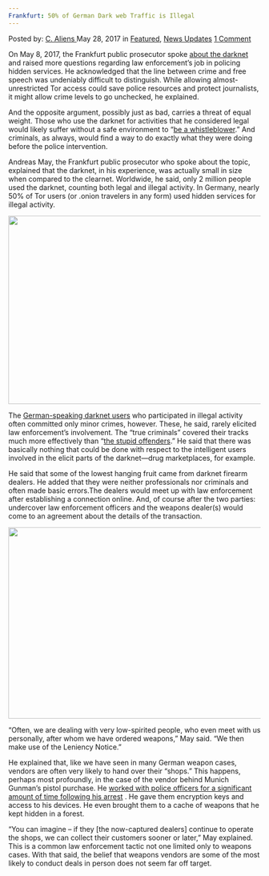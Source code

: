 ```yaml
---
Frankfurt: 50% of German Dark web Traffic is Illegal
---
```

<article class="post-listing post-20191 post type-post status-publish format-standard has-post-thumbnail hentry  tag-1447 tag-dark tag-frankfurt tag-german tag-illegal tag-traffic tag-web">
    <div class="post-inner">
        <span>Posted by: <a href="https://www.deepdotweb.com/author/caliens/" title="">C. Aliens </a></span>
    <span>May 28, 2017</span>
    <span>in <a href="https://www.deepdotweb.com/category/deepdot-news/" rel="category tag">Featured</a>, <a href="https://www.deepdotweb.com/category/news-updates/" rel="category tag">News Updates</a></span>
    <span><a href="https://www.deepdotweb.com/2017/05/28/frankfurt-50-german-dark-web-traffic-illegal/#comments">1 Comment</a></span>
    </p>
    <div class="clear"></div>
    <div class="entry">
    <p>On May 8, 2017, the Frankfurt public prosecutor spoke <a href="https://www.deepdotweb.com/tag/darknet/">about the darknet</a> and raised more questions regarding law enforcement’s job in policing hidden services. He acknowledged that the line between crime and free speech was undeniably difficult to distinguish. While allowing almost-unrestricted Tor access could save police resources and protect journalists, it might allow crime levels to go unchecked, he explained.</p>
    <p>And the opposite argument, possibly just as bad, carries a threat of equal weight. Those who use the darknet for activities that he considered legal would likely suffer without a safe environment to “<a href="https://re-publica.com/en/member/12523">be a whistleblower</a>.” And criminals, as always, would find a way to do exactly what they were doing before the police intervention.</p>
    <p>Andreas May, the Frankfurt public prosecutor who spoke about the topic, explained that the darknet, in his experience, was actually small in size when compared to the clearnet. Worldwide, he said, only 2 million people used the darknet, counting both legal and illegal activity. In Germany, nearly 50% of Tor users (or .onion travelers in any form) used hidden services for illegal activity.</p>
    <p><img class="wp-image-20198 aligncenter" src="https://www.deepdotweb.com/wp-content/uploads/2017/05/word-image-138.jpeg" width="662" height="376" srcset="https://www.deepdotweb.com/wp-content/uploads/2017/05/word-image-138.jpeg 1056w, https://www.deepdotweb.com/wp-content/uploads/2017/05/word-image-138-300x170.jpeg 300w, https://www.deepdotweb.com/wp-content/uploads/2017/05/word-image-138-1024x582.jpeg 1024w" sizes="(max-width: 662px) 100vw, 662px"/></p>
    <p>The <a href="https://www.deepdotweb.com/tag/germany/">German-speaking darknet users</a> who participated in illegal activity often committed only minor crimes, however. These, he said, rarely elicited law enforcement&#8217;s involvement. The “true criminals” covered their tracks much more effectively than “<a href="http://de.ubergizmo.com/2017/05/14/darknet-polizei-kann-nur-die-dummen-taeter-ermitteln.html">the stupid offenders</a>.” He said that there was basically nothing that could be done with respect to the intelligent users involved in the elicit parts of the darknet—drug marketplaces, for example.</p>
    <p>He said that some of the lowest hanging fruit came from darknet firearm dealers. He added that they were neither professionals nor criminals and often made basic errors.The dealers would meet up with law enforcement after establishing a connection online. And, of course after the two parties: undercover law enforcement officers and the weapons dealer(s) would come to an agreement about the details of the transaction.</p>
    <p><img class="wp-image-20199 aligncenter" src="https://www.deepdotweb.com/wp-content/uploads/2017/05/word-image-139.jpeg" width="509" height="382" srcset="https://www.deepdotweb.com/wp-content/uploads/2017/05/word-image-139.jpeg 959w, https://www.deepdotweb.com/wp-content/uploads/2017/05/word-image-139-300x225.jpeg 300w" sizes="(max-width: 509px) 100vw, 509px"/></p>
    <p>&#8220;Often, we are dealing with very low-spirited people, who even meet with us personally, after whom we have ordered weapons,” May said. “We then make use of the Leniency Notice.”</p>
    <p>He explained that, like we have seen in many German weapon cases, vendors are often very likely to hand over their “shops.” This happens, perhaps most profoundly, in the case of the vendor behind Munich Gunman&#8217;s pistol purchase. He <a href="https://www.deepdotweb.com/2017/03/29/weapon-vendor-sold-gun-munich-shooter-formally-charged/">worked with police officers for a significant amount of time following his arrest</a> . He gave them encryption keys and access to his devices. He even brought them to a cache of weapons that he kept hidden in a forest.</p>
    <p>&#8220;You can imagine &#8211; if they [the now-captured dealers] continue to operate the shops, we can collect their customers sooner or later,&#8221; May explained. This is a common law enforcement tactic not one limited only to weapons cases. With that said, the belief that weapons vendors are some of the most likely to conduct deals in person does not seem far off target.</p>
    </div>
    <span style="display:none"><a href="https://www.deepdotweb.com/tag/50/" rel="tag">50</a> <a href="https://www.deepdotweb.com/tag/dark/" rel="tag">dark</a> <a href="https://www.deepdotweb.com/tag/frankfurt/" rel="tag">frankfurt</a> <a href="https://www.deepdotweb.com/tag/german/" rel="tag">german</a> <a href="https://www.deepdotweb.com/tag/illegal/" rel="tag">illegal</a> <a href="https://www.deepdotweb.com/tag/traffic/" rel="tag">traffic</a> <a href="https://www.deepdotweb.com/tag/web/" rel="tag">web</a></span> <span style="display:none" class="updated">2017-05-28</span>
    <div style="display:none" class="vcard author" itemprop="author" itemscope itemtype="http://schema.org/Person"><strong class="fn" itemprop="name"><a href="https://www.deepdotweb.com/author/caliens/" title="Posts by C. Aliens" rel="author">C. Aliens</a></strong></div>
    </div>
</article>

